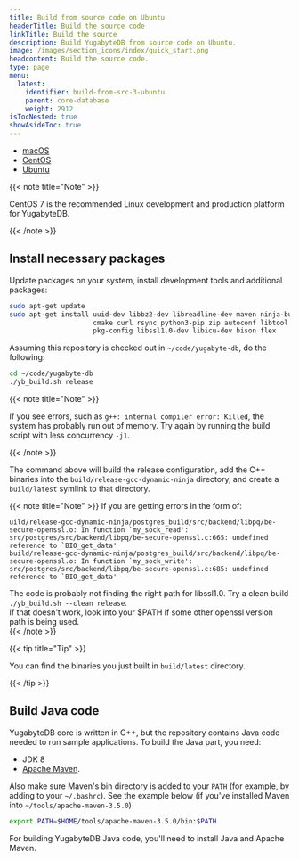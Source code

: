 ```yaml
---
title: Build from source code on Ubuntu
headerTitle: Build the source code
linkTitle: Build the source
description: Build YugabyteDB from source code on Ubuntu.
image: /images/section_icons/index/quick_start.png
headcontent: Build the source code.
type: page
menu:
  latest:
    identifier: build-from-src-3-ubuntu
    parent: core-database
    weight: 2912
isTocNested: true
showAsideToc: true
---
```


<ul class="nav nav-tabs-alt nav-tabs-yb">

  <li >
    <a href="/latest/contribute/core-database/build-from-src-macos" class="nav-link">
      <i class="fab fa-apple" aria-hidden="true"></i>
      macOS
    </a>
  </li>

  <li >
    <a href="/latest/contribute/core-database/build-from-src-centos" class="nav-link">
      <i class="fab fa-linux" aria-hidden="true"></i>
      CentOS
    </a>
  </li>

  <li >
    <a href="/latest/contribute/core-database/build-from-src-ubuntu" class="nav-link active">
      <i class="fab fa-linux" aria-hidden="true"></i>
      Ubuntu
    </a>
  </li>

</ul>

{{< note title="Note" >}}

CentOS 7 is the recommended Linux development and production platform for YugabyteDB.

{{< /note >}}

## Install necessary packages

Update packages on your system, install development tools and additional packages:

```sh
sudo apt-get update
sudo apt-get install uuid-dev libbz2-dev libreadline-dev maven ninja-build \
                     cmake curl rsync python3-pip zip autoconf libtool \
                     pkg-config libssl1.0-dev libicu-dev bison flex
```

Assuming this repository is checked out in `~/code/yugabyte-db`, do the following:

```sh
cd ~/code/yugabyte-db
./yb_build.sh release
```

{{< note title="Note" >}}

If you see errors, such as `g++: internal compiler error: Killed`, the system has probably run out of memory.
Try again by running the build script with less concurrency `-j1`.

{{< /note >}}

The command above will build the release configuration, add the C++ binaries into the `build/release-gcc-dynamic-ninja` directory, and create a `build/latest` symlink to that directory.


{{< note title="Note" >}}
If you are getting errors in the form of:
```
uild/release-gcc-dynamic-ninja/postgres_build/src/backend/libpq/be-secure-openssl.o: In function `my_sock_read':
src/postgres/src/backend/libpq/be-secure-openssl.c:665: undefined reference to `BIO_get_data'
build/release-gcc-dynamic-ninja/postgres_build/src/backend/libpq/be-secure-openssl.o: In function `my_sock_write':
src/postgres/src/backend/libpq/be-secure-openssl.c:685: undefined reference to `BIO_get_data'
```
The code is probably not finding the right path for libssl1.0. Try a clean build `./yb_build.sh --clean release`.  
If that doesn't work, look into your $PATH if some other openssl version path is being used.  
{{< /note >}}



{{< tip title="Tip" >}}

You can find the binaries you just built in `build/latest` directory.

{{< /tip >}}

## Build Java code

YugabyteDB core is written in C++, but the repository contains Java code needed to run sample applications. To build the Java part, you need:

* JDK 8
* [Apache Maven](https://maven.apache.org/).

Also make sure Maven's bin directory is added to your `PATH` (for example, by adding to your `~/.bashrc`). See the example below (if you've installed Maven into `~/tools/apache-maven-3.5.0`)

```sh
export PATH=$HOME/tools/apache-maven-3.5.0/bin:$PATH
```

For building YugabyteDB Java code, you'll need to install Java and Apache Maven.
